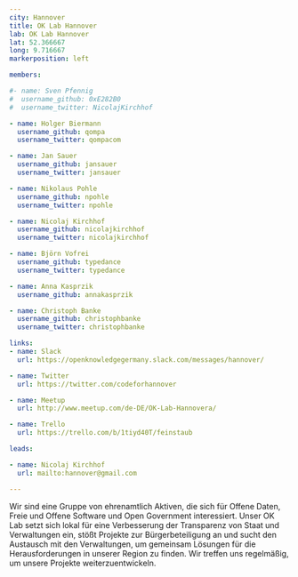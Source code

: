 ```yaml
---
city: Hannover
title: OK Lab Hannover
lab: OK Lab Hannover
lat: 52.366667
long: 9.716667
markerposition: left

members:

#- name: Sven Pfennig
#  username_github: 0xE282B0
#  username_twitter: NicolajKirchhof

- name: Holger Biermann
  username_github: qompa
  username_twitter: qompacom

- name: Jan Sauer
  username_github: jansauer
  username_twitter: jansauer

- name: Nikolaus Pohle
  username_github: npohle
  username_twitter: npohle

- name: Nicolaj Kirchhof
  username_github: nicolajkirchhof
  username_twitter: nicolajkirchhof

- name: Björn Vofrei
  username_github: typedance
  username_twitter: typedance

- name: Anna Kasprzik
  username_github: annakasprzik

- name: Christoph Banke
  username_github: christophbanke
  username_twitter: christophbanke

links:
- name: Slack
  url: https://openknowledgegermany.slack.com/messages/hannover/

- name: Twitter
  url: https://twitter.com/codeforhannover

- name: Meetup
  url: http://www.meetup.com/de-DE/OK-Lab-Hannovera/

- name: Trello
  url: https://trello.com/b/1tiyd40T/feinstaub

leads:

- name: Nicolaj Kirchhof
  url: mailto:hannover@gmail.com

---
```


Wir sind eine Gruppe von ehrenamtlich Aktiven, die sich für Offene Daten, Freie und Offene Software und Open Government interessiert. Unser OK Lab setzt sich lokal für eine Verbesserung der Transparenz von Staat und Verwaltungen ein, stößt Projekte zur Bürgerbeteiligung an und sucht den Austausch mit den Verwaltungen, um gemeinsam Lösungen für die Herausforderungen in unserer Region zu finden. Wir treffen uns regelmäßig, um unsere Projekte weiterzuentwickeln.
